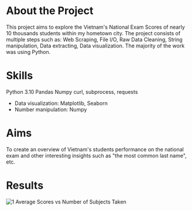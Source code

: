 # About the Project
This project aims to explore the Vietnam's National Exam Scores of nearly 10 thousands students within my hometown city. 
The project consists of multiple steps such as: Web Scraping, File I/O, Raw Data Cleaning, String manipulation, Data extracting, Data visualization. 
The majority of the work was using Python.

# Skills
Python 3.10
Pandas
Numpy
curl, subprocess, requests
- Data visualization: Matplotlib, Seaborn
- Number manipulation: Numpy

# Aims
To create an overview of Vietnam's students performance on the national exam and other interesting insights such as "the most common last name", etc. 



# Results

![1  Average Scores vs Number of Subjects Taken](https://github.com/leanhkienn/StudentsScore_Project/assets/116093407/9302344f-5eb9-4c3e-b95b-1ddc0c32d4b9)

